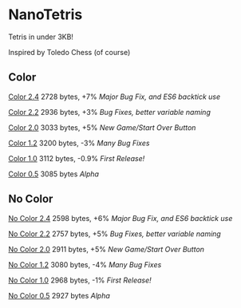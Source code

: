 # NanoTetris 

Tetris in under 3KB!

Inspired by Toledo Chess (of course)

## Color

[Color 2.4](/color/2.4.html) 2728 bytes, +7% *Major Bug Fix, and ES6 backtick use*

[Color 2.2](//olor/2.2.html) 2936 bytes, +3% *Bug Fixes, better variable naming*

[Color 2.0](/color/2.0.html) 3033 bytes, +5% *New Game/Start Over Button*

[Color 1.2](/color/1.2.html) 3200 bytes, -3% *Many Bug Fixes*

[Color 1.0](/color/1.0.html) 3112 bytes, -0.9% *First Release!*

[Color 0.5](/color/0.5.html) 3085 bytes *Alpha*

## No Color

[No Color 2.4](/nocolor/2.4.html) 2598 bytes, +6% *Major Bug Fix, and ES6 backtick use*

[No Color 2.2](/nocolor/2.2.html) 2757 bytes, +5% *Bug Fixes, better variable naming*

[No Color 2.0](/nocolor/2.0.html) 2911 bytes, +5% *New Game/Start Over Button*

[No Color 1.2](/nocolor/1.2.html) 3080 bytes, -4% *Many Bug Fixes*

[No Color 1.0](/nocolor/1.0.html) 2968 bytes, -1% *First Release!*

[No Color 0.5](/nocolor/0.5.html) 2927 bytes *Alpha*
